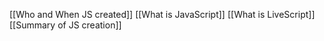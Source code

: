 [[Who and When JS created]]
[[What is JavaScript]]
[[What is LiveScript]]
[[Summary of JS creation]]





